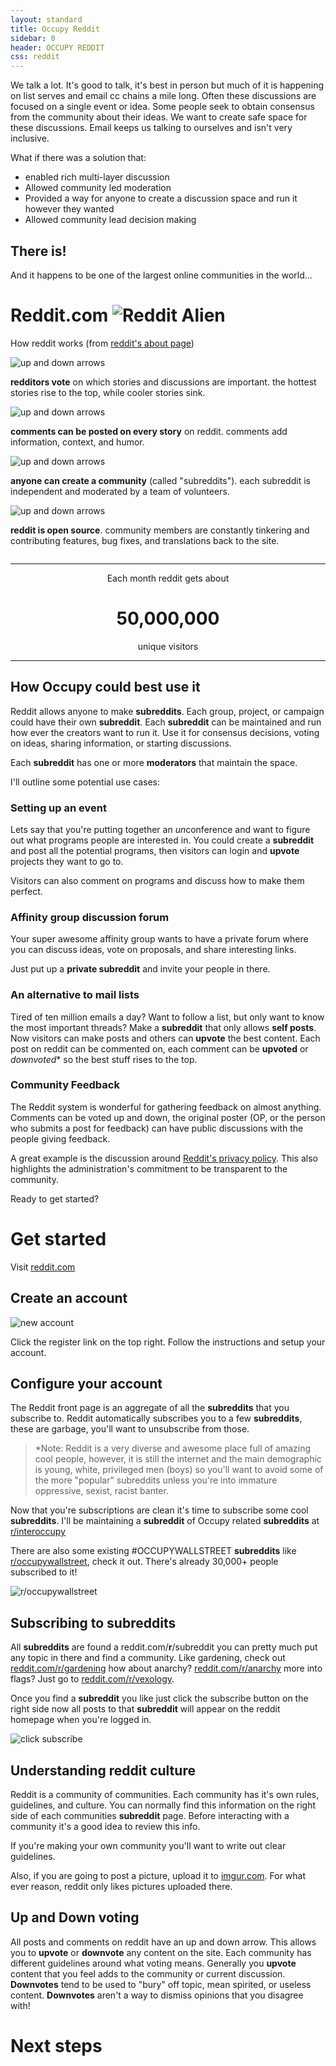 ```yaml
---
layout: standard
title: Occupy Reddit
sidebar: 0
header: OCCUPY REDDIT
css: reddit
---
```


We talk a lot. It's good to talk, it's best in person but much of it is happening on list serves and email cc chains a mile long. Often these discussions are focused on a single event or idea. Some people seek to obtain consensus from the community about their ideas. We want to create safe space for these discussions. Email keeps us talking to ourselves and isn't very inclusive.

What if there was a solution that:

* enabled rich multi-layer discussion
* Allowed community led moderation
* Provided a way for anyone to create a discussion space and run it however they wanted
* Allowed community lead decision making

## There is!

And it happens to be one of the largest online communities in the world...

# Reddit.com ![Reddit Alien][Reddit Alien]

How reddit works (from [reddit's about page](http://www.reddit.com/about/))

<div class="howitworks row">
	<div class="row">
		<div class="voting large-6 small-12 column">
			<img src="http://www.redditstatic.com/about/voting.png" alt="up and down arrows" class="large-3 small-3 column"><p class="large-9 small-9 column"><strong>redditors vote</strong> on which stories and discussions are important. the hottest stories rise to the top, while cooler stories sink.</p>
		</div>
		<div class="comments large-6 small-12 column">
			<img src="http://www.redditstatic.com/about/comments.png" alt="up and down arrows" class="large-3 small-3 column"><p class="large-9 small-9 column"><strong>comments can be posted on every story</strong> on reddit. comments add information, context, and humor.</p>
		</div>
	</div>
	<div class="row">
		<div class="communities large-6 small-12 column">
			<img src="http://www.redditstatic.com/about/communities.png" alt="up and down arrows" class="large-3 small-3 column"><p class="large-9 small-9 column"><strong>anyone can create a community</strong> (called "subreddits"). each subreddit is independent and moderated by a team of volunteers.</p>
		</div>
		<div class="opensource large-6 small-12 column">
			<img src="http://www.redditstatic.com/about/opensource.png" alt="up and down arrows" class="large-3 small-3 column"><p class="large-9 small-9 column"><strong>reddit is open source</strong>. community members are constantly tinkering and contributing features, bug fixes, and translations back to the site.</p>
		</div>
	</div>
</div>

----

<div style="text-align:center">

Each month reddit gets about
<h1>50,000,000</h1>
unique visitors

</div>

----

## How Occupy could best use it

Reddit allows anyone to make **subreddits**. Each group, project, or campaign could have their own **subreddit**. Each **subreddit** can be maintained and run how ever the creators want to run it. Use it for consensus decisions, voting on ideas, sharing information, or starting discussions.

Each **subreddit** has one or more **moderators** that maintain the space.

I'll outline some potential use cases:

### Setting up an event

Lets say that you're putting together an *un*conference and want to figure out what programs people are interested in. You could create a **subreddit** and post all the potential programs, then visitors can login and **upvote** projects they want to go to.

Visitors can also comment on programs and discuss how to make them perfect.

### Affinity group discussion forum

Your super awesome affinity group wants to have a private forum where you can discuss ideas, vote on proposals, and share interesting links.

Just put up a **private subreddit** and invite your people in there.

### An alternative to mail lists

Tired of ten million emails a day? Want to follow a list, but only want to know the most important threads? Make a **subreddit** that only allows **self posts**. Now visitors can make posts and others can **upvote** the best content. Each post on reddit can be commented on, each comment can be **upvoted** or *downvoted** so the best stuff rises to the top.

### Community Feedback

The Reddit system is wonderful for gathering feedback on almost anything. Comments can be voted up and down, the original poster (OP, or the person who submits a post for feedback) can have public discussions with the people giving feedback.

A great example is the discussion around [Reddit's privacy policy][privacy]. This also highlights the administration's commitment to be transparent to the community.

Ready to get started?

# Get started

Visit [reddit.com](//reddit.com])

## Create an account

![new account][new account]

Click the register link on the top right. Follow the instructions and setup your account.

## Configure your account

The Reddit front page is an aggregate of all the **subreddits** that you subscribe to. Reddit automatically subscribes you to a few **subreddits**, these are garbage, you'll want to unsubscribe from those.

> *Note: Reddit is a very diverse and awesome place full of amazing cool people, however, it is still the internet and the main demographic is young, white, privileged men (boys) so you'll want to avoid some of the more "popular" subreddits unless you're into immature oppressive, sexist, racist banter.

Now that you're subscriptions are clean it's time to subscribe some cool **subreddits**. I'll be maintaining a **subreddit** of Occupy related **subreddits** at [r/interoccupy](//reddit.com/r/interoccupy)

There are also some existing #OCCUPYWALLSTREET **subreddits** like [r/occupywallstreet](//reddit.com/r/occupywallstreet), check it out. There's already 30,000+ people subscribed to it!

![r/occupywallstreet][ows reddit]

## Subscribing to subreddits

All **subreddits** are found a reddit.com/**r**/subreddit you can pretty much put any topic in there and find a community. Like gardening, check out [reddit.com/r/gardening](//reddit.com/r/gardening) how about anarchy? [reddit.com/r/anarchy](//reddit.com/r/anarchy) more into flags? Just go to [reddit.com/r/vexology](//reddit.com/r/vexology).

Once you find a **subreddit** you like just click the subscribe button on the right side now all posts to that **subreddit** will appear on the reddit homepage when you're logged in.

![click subscribe][subscribe]

## Understanding reddit culture

Reddit is a community of communities. Each community has it's own rules, guidelines, and culture. You can normally find this information on the right side of each communities **subreddit** page. Before interacting with a community it's a good idea to review this info.

If you're making your own community you'll want to write out clear guidelines.

Also, if you are going to post a picture, upload it to [imgur.com](//imgur.com). For what ever reason, reddit only likes pictures uploaded there.

## Up and Down voting

All posts and comments on reddit have an up and down arrow. This allows you to **upvote** or **downvote** any content on the site. Each community has different guidelines around what voting means. Generally you **upvote** content that you feel adds to the community or current discussion. **Downvotes** tend to be used to "bury" off topic, mean spirited, or useless content. **Downvotes** aren't a way to dismiss opinions that you disagree with!

# Next steps



[new account]: http://i.imgur.com/3s2CVxy.png
[Reddit Alien]: http://f.thumbs.redditmedia.com/c78wf8j5xPEQ9QnA.png
[ows reddit]: http://i.imgur.com/UzHfxU4.png
[privacy]: http://www.reddit.com/r/blog/comments/1dhw2j/reddits_privacy_policy_has_been_rewritten_from/
[subscribe]: #